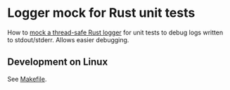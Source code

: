 # Logger mock for Rust unit tests

How to [mock a thread-safe Rust logger](https://blog.andreiavram.ro/logger-mock-for-rust-unit-tests/) for unit tests to debug logs written to stdout/stderr. Allows easier debugging.

## Development on Linux

See [Makefile](Makefile).
